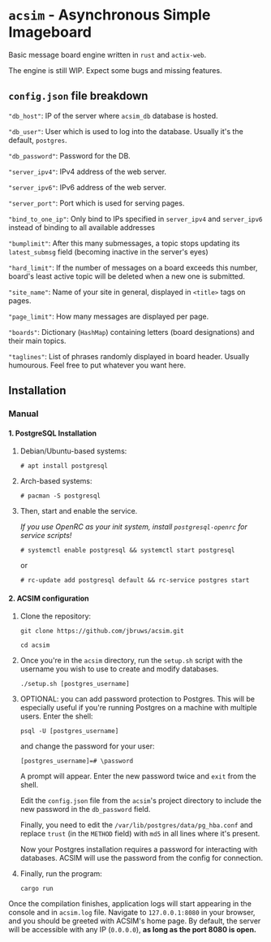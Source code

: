 # `acsim` - Asynchronous Simple Imageboard

Basic message board engine written in `rust` and `actix-web`.

The engine is still WIP. Expect some bugs and missing features.

## `config.json` file breakdown

`"db_host"`: IP of the server where `acsim_db` database is hosted.

`"db_user"`: User which is used to log into the database. Usually it's the default, `postgres`.

`"db_password"`: Password for the DB.

`"server_ipv4"`: IPv4 address of the web server.

`"server_ipv6"`: IPv6 address of the web server.

`"server_port"`: Port which is used for serving pages.

`"bind_to_one_ip"`: Only bind to IPs specified in `server_ipv4` and `server_ipv6` instead of binding to all available addresses

`"bumplimit"`: After this many submessages, a topic stops updating its `latest_submsg` field (becoming inactive in the server's eyes)

`"hard_limit"`: If the number of messages on a board exceeds this number, board's least active topic will be deleted when a new one is submitted.

`"site_name"`: Name of your site in general, displayed in `<title>` tags on pages.

`"page_limit"`: How many messages are displayed per page.

`"boards"`: Dictionary (`HashMap`) containing letters (board designations) and their main topics.

`"taglines"`: List of phrases randomly displayed in board header. Usually humourous. Feel free to put whatever you want here.

## Installation
### Manual
#### 1. PostgreSQL Installation

1. Debian/Ubuntu-based systems:
    
    `# apt install postgresql`

2. Arch-based systems:
    
    `# pacman -S postgresql`
    
3. Then, start and enable the service.

    *If you use OpenRC as your init system, install `postgresql-openrc` for service scripts!*
    
    `# systemctl enable postgresql && systemctl start postgresql`
    
    or
    
    `# rc-update add postgresql default && rc-service postgres start`

#### 2. ACSIM configuration

1. Clone the repository:
    
    `git clone https://github.com/jbruws/acsim.git`
    
    `cd acsim`
    
2. Once you're in the `acsim` directory, run the `setup.sh` script with the username you wish to use to create and modify databases.
    
    `./setup.sh [postgres_username]`

3. OPTIONAL: you can add password protection to Postgres. This will be especially useful if you're running Postgres on a machine with multiple users. Enter the shell:

    `psql -U [postgres_username]`

    and change the password for your user:

    `[postgres_username]=# \password`

    A prompt will appear. Enter the new password twice and `exit` from the shell.

    Edit the `config.json` file from the `acsim`'s project directory to include the new password in the `db_password` field.

    Finally, you need to edit the `/var/lib/postgres/data/pg_hba.conf` and replace `trust` (in the `METHOD` field) with `md5` in all lines where it's present.

    Now your Postgres installation requires a password for interacting with databases. ACSIM will use the password from the config for connection.
    
5. Finally, run the program:
    
    `cargo run`
    
Once the compilation finishes, application logs will start appearing in the console and in `acsim.log` file. Navigate to `127.0.0.1:8080` in your browser, and you should be greeted with ACSIM's home page. By default, the server will be accessible with any IP (`0.0.0.0`), **as long as the port 8080 is open.**
